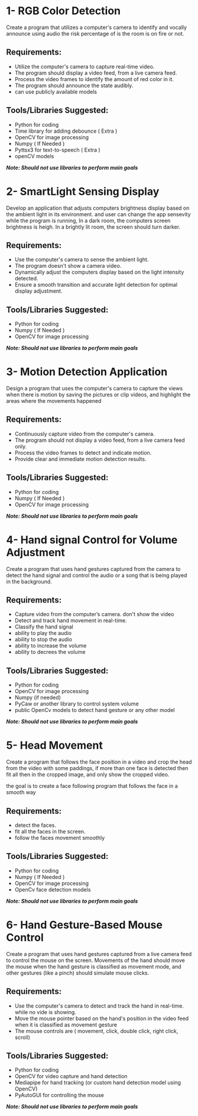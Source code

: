 # 1- RGB Color Detection

Create a program that utilizes a computer's camera to identify and vocally announce using audio the risk percentage of is the room is on fire or not.

## Requirements:

- Utilize the computer's camera to capture real-time video.
- The program should display a video feed, from a live camera feed.
- Process the video frames to identify the amount of red color in it.
- The program should announce the state audibly.
- can use publicly available models

## Tools/Libraries Suggested:

- Python for coding
- Time library for adding debounce ( Extra )
- OpenCV for image processing
- Numpy ( If Needed )
- Pyttsx3 for text-to-speech ( Extra )
- openCV models

<b><i>Note: Should not use libraries to perform main goals</i></b>

# 2- SmartLight Sensing Display

Develop an application that adjusts computers brightness display based on the ambient light in its environment. and user can change the app sensevity while the program is running, In a dark room, the computers screen brightness is heigh. In a brightly lit room, the screen should turn darker.

## Requirements:

- Use the computer's camera to sense the ambient light.
- The program doesn't show a camera video.
- Dynamically adjust the computers display based on the light intensity detected.
- Ensure a smooth transition and accurate light detection for optimal display adjustment.

## Tools/Libraries Suggested:

- Python for coding
- Numpy ( If Needed )
- OpenCV for image processing

<b><i>Note: Should not use libraries to perform main goals</i></b>

# 3- Motion Detection Application

Design a program that uses the computer's camera to capture the views when there is motion by saving the pictures or clip videos, and highlight the areas where the movements happened

## Requirements:

- Continuously capture video from the computer's camera.
- The program should not display a video feed, from a live camera feed only.
- Process the video frames to detect and indicate motion.
- Provide clear and immediate motion detection results.

## Tools/Libraries Suggested:

- Python for coding
- Numpy ( If Needed )
- OpenCV for image processing

<b><i>Note: Should not use libraries to perform main goals</i></b>

# 4- Hand signal Control for Volume Adjustment

Create a program that uses hand gestures captured from the camera to detect the hand signal and control the audio or a song that is being played in the background.

## Requirements:

- Capture video from the computer’s camera. don't show the video
- Detect and track hand movement in real-time.
- Classify the hand signal
- ability to play the audio
- ability to stop the audio
- ability to increase the volume
- ability to decrees the volume

## Tools/Libraries Suggested:

- Python for coding
- OpenCV for image processing
- Numpy (if needed)
- PyCaw or another library to control system volume
- public OpenCv models to detect hand gesture or any other model

<b><i>Note: Should not use libraries to perform main goals</i></b>

# 5- Head Movement

Create a program that follows the face position in a video and crop the head from the video with some paddings, if more than one face is detected then fit all then in the cropped image, and only show the cropped video.

the goal is to create a face following program that follows the face in a smooth way

## Requirements:

- detect the faces.
- fit all the faces in the screen.
- follow the faces movement smoothly

## Tools/Libraries Suggested:

- Python for coding
- Numpy ( If Needed )
- OpenCV for image processing
- OpenCv face detection models

<b><i>Note: Should not use libraries to perform main goals</i></b>

# 6- Hand Gesture-Based Mouse Control

Create a program that uses hand gestures captured from a live camera feed to control the mouse on the screen. Movements of the hand should move the mouse when the hand gesture is classified as movement mode, and other gestures (like a pinch) should simulate mouse clicks.

## Requirements:

- Use the computer's camera to detect and track the hand in real-time. while no vide is showing.
- Move the mouse pointer based on the hand's position in the video feed when it is classified as movement gesture
- The mouse controls are ( movement, click, double click, right click, scroll)

## Tools/Libraries Suggested:

- Python for coding
- OpenCV for video capture and hand detection
- Mediapipe for hand tracking (or custom hand detection model using OpenCV)
- PyAutoGUI for controlling the mouse

<b><i>Note: Should not use libraries to perform main goals</i></b>
